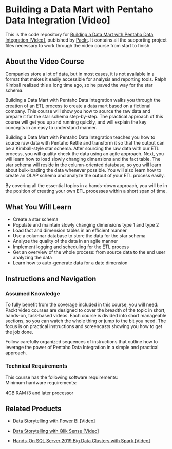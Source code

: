 # Building a Data Mart with Pentaho Data Integration [Video]
This is the code repository for [Building a Data Mart with Pentaho Data Integration [Video]](https://www.packtpub.com/big-data-and-business-intelligence/building-data-mart-pentaho-data-integration-video?utm_source=github&utm_medium=repository&utm_campaign=9781782168638), published by [Packt](https://www.packtpub.com/?utm_source=github). It contains all the supporting project files necessary to work through the video course from start to finish.
## About the Video Course
Companies store a lot of data, but in most cases, it is not available in a format that makes it easily accessible for analysis and reporting tools. Ralph Kimball realized this a long time ago, so he paved the way for the star schema.

Building a Data Mart with Pentaho Data Integration walks you through the creation of an ETL process to create a data mart based on a fictional company. This course will show you how to source the raw data and prepare it for the star schema step-by-step. The practical approach of this course will get you up and running quickly, and will explain the key concepts in an easy to understand manner.

Building a Data Mart with Pentaho Data Integration teaches you how to source raw data with Pentaho Kettle and transform it so that the output can be a Kimball-style star schema. After sourcing the raw data with our ETL process, you will quality check the data using an agile approach. Next, you will learn how to load slowly changing dimensions and the fact table. The star schema will reside in the column-oriented database, so you will learn about bulk-loading the data whenever possible. You will also learn how to create an OLAP schema and analyze the output of your ETL process easily.

By covering all the essential topics in a hands-down approach, you will be in the position of creating your own ETL processes within a short span of time.

<H2>What You Will Learn</H2>
<DIV class=book-info-will-learn-text>
<UL>
<LI>Create a star schema 
<LI>Populate and maintain slowly changing dimensions type 1 and type 2 
<LI>Load fact and dimension tables in an efficient manner 
<LI>Use a columnar database to store the data for the star schema 
<LI>Analyze the quality of the data in an agile manner 
<LI>Implement logging and scheduling for the ETL process 
<LI>Get an overview of the whole process: from source data to the end user analyzing the data 
<LI>Learn how to auto-generate data for a date dimension </LI></UL></DIV>

## Instructions and Navigation
### Assumed Knowledge
To fully benefit from the coverage included in this course, you will need:<br/>
Packt video courses are designed to cover the breadth of the topic in short, hands-on, task-based videos. Each course is divided into short manageable sections, so you can watch the whole thing or jump to the bit you need. The focus is on practical instructions and screencasts showing you how to get the job done.

Follow carefully organized sequences of instructions that outline how to leverage the power of Pentaho Data Integration in a simple and practical approach.
### Technical Requirements
This course has the following software requirements:<br/>
Minimum hardware requirements:

4GB RAM
i3 and later processor




## Related Products
* [Data Storytelling with Power BI [Video]](https://www.packtpub.com/big-data-and-business-intelligence/data-storytelling-power-bi-video?utm_source=github&utm_medium=repository&utm_campaign=9781789959475)

* [Data Storytelling with Qlik Sense [Video]](https://www.packtpub.com/big-data-and-business-intelligence/data-storytelling-qlik-sense-video?utm_source=github&utm_medium=repository&utm_campaign=9781789959123)

* [Hands-On SQL Server 2019 Big Data Clusters with Spark [Video]](https://www.packtpub.com/big-data-and-business-intelligence/hands-sql-server-2019-big-data-clusters-spark-video?utm_source=github&utm_medium=repository&utm_campaign=9781838559755)
